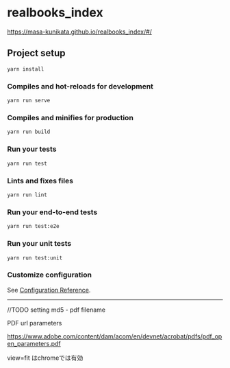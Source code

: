 # realbooks_index

https://masa-kunikata.github.io/realbooks_index/#/


## Project setup
```
yarn install
```

### Compiles and hot-reloads for development
```
yarn run serve
```

### Compiles and minifies for production
```
yarn run build
```

### Run your tests
```
yarn run test
```

### Lints and fixes files
```
yarn run lint
```

### Run your end-to-end tests
```
yarn run test:e2e
```

### Run your unit tests
```
yarn run test:unit
```

### Customize configuration
See [Configuration Reference](https://cli.vuejs.org/config/).

---

//TODO setting md5 - pdf filename

PDF url parameters

https://www.adobe.com/content/dam/acom/en/devnet/acrobat/pdfs/pdf_open_parameters.pdf


view=fit はchromeでは有効

